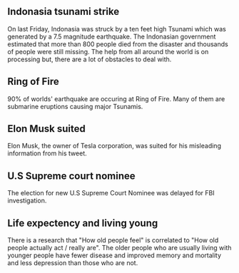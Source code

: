 ## Indonasia tsunami strike

On last Friday, Indonasia was struck by a ten feet high Tsunami which was generated by a 7.5 magnitude earthquake. The Indonasian government estimated that more than 800 people died from the disaster and thousands of people were still missing. The help from all around the world is on processing but, there are a lot of obstacles to deal with.

## Ring of Fire

90% of worlds' earthquake are occuring at Ring of Fire. Many of them are submarine eruptions causing major Tsunamis.

## Elon Musk suited

Elon Musk, the owner of Tesla corporation, was suited for his misleading information from his tweet.

## U.S Supreme court nominee

The election for new U.S Supreme Court Nominee was delayed for FBI investigation.

## Life expectency and living young

There is a research that "How old people feel" is correlated to "How old people actually act / really are". The older people who are usually living with younger people have fewer disease and improved memory and mortality and less depression than those who are not.
